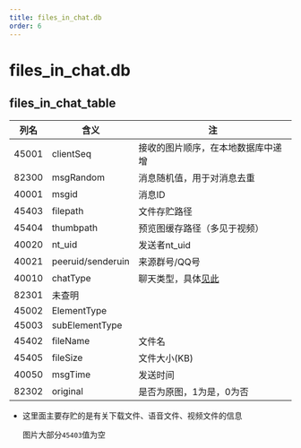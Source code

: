 ```yaml
---
title: files_in_chat.db
order: 6
---
```


# files_in_chat.db

## files_in_chat_table

| 列名  | 含义              | 注                                               |
| ----- | ----------------- | ------------------------------------------------ |
| 45001 | clientSeq         | 接收的图片顺序，在本地数据库中递增               |
| 82300 | msgRandom         | 消息随机值，用于对消息去重                       |
| 40001 | msgid             | 消息ID                                           |
| 45403 | filepath          | 文件存贮路径                                     |
| 45404 | thumbpath         | 预览图缓存路径（多见于视频）                     |
| 40020 | nt_uid            | 发送者nt_uid                                     |
| 40021 | peeruid/senderuin | 来源群号/QQ号                                    |
| 40010 | chatType          | 聊天类型，具体[见此](/view/db文件分析/nt_msg.db) |
| 82301 | 未查明            |                                                  |
| 45002 | ElementType       |                                                  |
| 45003 | subElementType    |                                                  |
| 45402 | fileName          | 文件名                                           |
| 45405 | fileSize          | 文件大小(KB)                                     |
| 40050 | msgTime           | 发送时间                                         |
| 82302 | original          | 是否为原图，1为是，0为否                         |

* 这里面主要存贮的是有关下载文件、语音文件、视频文件的信息

  图片大部分`45403`值为空







